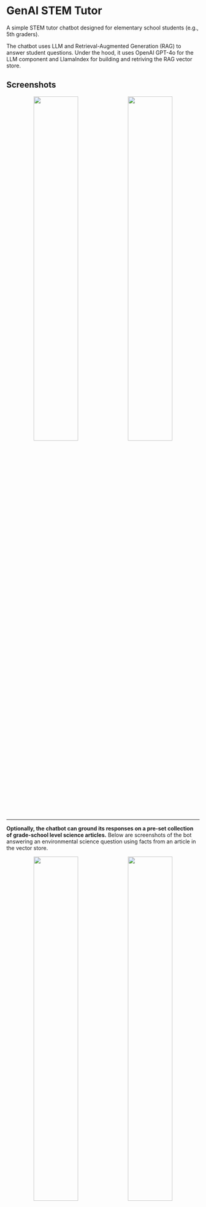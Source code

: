 # GenAI STEM Tutor

A simple STEM tutor chatbot designed for elementary school students (e.g., 5th graders). 

The chatbot uses LLM and Retrieval-Augmented Generation (RAG) to answer student questions. Under the hood, it uses OpenAI GPT-4o for the LLM component and LlamaIndex for building and retriving the RAG vector store.

## Screenshots

<p align="center">
  <img src="https://github.com/user-attachments/assets/5868d93b-716c-4733-9478-2b8931f23e44" width="48%" />
  <img src="https://github.com/user-attachments/assets/bf3f5200-2e67-445d-8770-ff9499ff8ff6" width="48%" />
</p>

---

**Optionally, the chatbot can ground its responses on a pre-set collection of grade-school level science articles.** Below are screenshots of the bot answering an environmental science question using facts from an article in the vector store.

<p align="center">
  <img src="https://github.com/user-attachments/assets/647f657f-1d4a-4ad3-885a-30175b8eeb58" width="48%" />
  <img src="https://github.com/user-attachments/assets/ad416fab-c7bd-4417-bf89-5cde296670cf" width="48%" />
</p>

## Main Components

- **Frontend**: Built with React and styled using [Tailwind CSS](https://tailwindcss.com/)
- **Backend**: Developed with Django REST API; integrated with the OpenAI API for generating LLM responses
- **LLM Integration**: Used LlamaIndex to implement RAG, which helps to LLM to generate more accurate and relevant answers to student questions

## Requirements

### Prerequisites

1. **Node.js**: [Download Node.js](https://nodejs.org/) (required for frontend setup)
2. **Python**: [Download Python](https://www.python.org/downloads/) (required for backend setup)
3. **OpenAI API Key**: An API key from OpenAI is required to enable LLM functionalities. [Get an API key](https://platform.openai.com/)

---

## Setup Instructions

To set up the project, follow these steps:

### 1. Clone the Repository

```bash
git clone https://github.com/rcbao/cs-6501-llm-stem-tutor.git
cd cs-6501-llm-stem-tutor
```

### 2. Set Up the Virtual Environment

A virtual environment is recommended to manage Python dependencies.

```bash
virtualenv venv
source venv/bin/activate   # On Windows, use venv\Scripts\activate
```

### 3. Install Backend Dependencies

Navigate to the project root directory and install the required Python packages.

```bash
pip install -r requirements.txt
```

### 4. Run Backend Server

Navigate to the backend directory and start the Django server.

```bash
cd backend
python manage.py runserver
```

The backend will start running at `http://127.0.0.1:8000`.

### 5. Set Up and Run the Frontend

Navigate to the `frontend` directory to install dependencies and start the development server.

```bash
cd frontend
npm install
npm run dev
```

The frontend development server should now be running on `http://localhost:5173`.

### 6. Add OpenAI API Key

To enable the OpenAI-powered tutoring features, add your API key to the environment. Create a `.env` file in the backend directory and include:

```plaintext
OPENAI_API_KEY=your_openai_api_key
```

### 7. Create RAG Vector Store

```bash
cd backend/
python api/components/rag.py
```

With both frontend and backend servers running, you can access the application by navigating to `http://localhost:3000` in your web browser.

---

## License

MIT License
